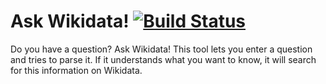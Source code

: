 # Ask Wikidata! [![Build Status](https://api.travis-ci.org/Benestar/ask-wikidata.png?branch=master)](https://travis-ci.org/Benestar/ask-wikidata)

Do you have a question? Ask Wikidata! This tool lets you enter a question and tries to parse it. If it understands what you want to know, it will search for this information on Wikidata.
